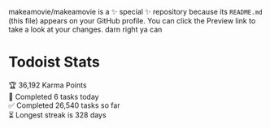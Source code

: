 makeamovie/makeamovie is a ✨ special ✨ repository because its `README.md` (this file) appears on your GitHub profile.
You can click the Preview link to take a look at your changes. darn right ya can

# Todoist Stats

<!-- TODO-IST:START -->
🏆  36,192 Karma Points           
🌸  Completed 6 tasks today           
✅  Completed 26,540 tasks so far           
⏳  Longest streak is 328 days
<!-- TODO-IST:END -->